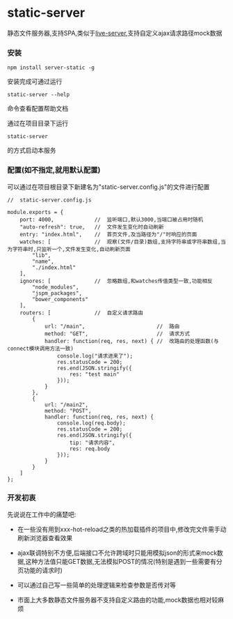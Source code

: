 # static-server

静态文件服务器,支持SPA,类似于[live-server](https://github.com/tapio/live-server),支持自定义ajax请求路径mock数据

### 安装

    npm install server-static -g

安装完成可通过运行

    static-server --help
    
命令查看配置帮助文档

通过在项目目录下运行

    static-server

的方式启动本服务


### 配置(如不指定,就用默认配置)

可以通过在项目根目录下新建名为"static-server.config.js"的文件进行配置

    //  static-server.config.js

    module.exports = {
    	port: 4000,             //  监听端口,默认3000,当端口被占用时随机
    	"auto-refresh": true,   //  文件发生变化时自动刷新
    	entry: "index.html",    //  首页文件,及当路径为"/"时响应的页面
    	watches: [              //  观察(文件/目录)数组,支持字符串或字符串数组,当为字符串时,只监听一个,文件发生变化,自动刷新页面
    		"lib",
    		"name",
    		"./index.html"
    	],
    	ignores: [              //  忽略数组,和watches传值类型一致,功能相反
    		"node_modules",
    		"jspm_packages",
    		"bower_components"
    	],
    	routers: [              //  自定义请求路由
    		{
    			url: "/main",                       //  路由
    			method: "GET",                      //  请求方式
    			handler: function(req, res, next) { //  改路由的处理函数(与connect模块调用方法一致)
    				console.log("请求进来了");
    				res.statusCode = 200;
    				res.end(JSON.stringify({
    					res: "test main"
    				}));
    			}
    		},
    		{
    			url: "/main2",
    			method: "POST",
    			handler: function(req, res, next) {
    				console.log(req.body);
    				res.statusCode = 200;
    				res.end(JSON.stringify({
    					tip: "请求内容",
    					res: req.body
    				}));
    			}
    		}
    	]
    };
    

### 开发初衷

先说说在工作中的痛楚吧:

- 在一些没有用到xxx-hot-reload之类的热加载插件的项目中,修改完文件需手动刷新浏览器查看效果

- ajax联调特别不方便,后端接口不允许跨域时只能用模拟json的形式来mock数据,这种方法值只能GET数据,无法模拟POST的情况(特别是遇到一些需要有分页功能的请求时)

- 可以通过自己写一些简单的处理逻辑来检查参数是否传对等

- 市面上大多数静态文件服务器不支持自定义路由的功能,mock数据也相对较麻烦


